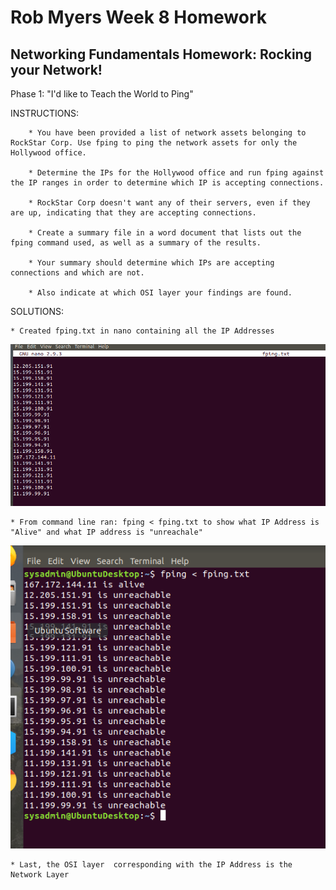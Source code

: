 # Rob Myers Week 8 Homework
## Networking Fundamentals Homework: Rocking your Network!

Phase 1: "I'd like to Teach the World to Ping"

INSTRUCTIONS: 

        * You have been provided a list of network assets belonging to RockStar Corp. Use fping to ping the network assets for only the Hollywood office.

        * Determine the IPs for the Hollywood office and run fping against the IP ranges in order to determine which IP is accepting connections.

        * RockStar Corp doesn't want any of their servers, even if they are up, indicating that they are accepting connections.

        * Create a summary file in a word document that lists out the fping command used, as well as a summary of the results.

        * Your summary should determine which IPs are accepting connections and which are not.

        * Also indicate at which OSI layer your findings are found.

SOLUTIONS: 

    * Created fping.txt in nano containing all the IP Addresses

 ![picture](IMAGE1/fping_TXT.png) 

    * From command line ran: fping < fping.txt to show what IP Address is "Alive" and what IP address is "unreachale"

![picture](IMAGE1/fping_running.png)

    * Last, the OSI layer  corresponding with the IP Address is the Network Layer